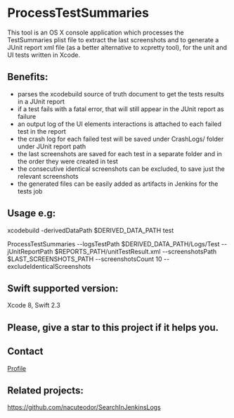 # ProcessTestSummaries

This tool is an OS X console application which processes the TestSummaries plist file to extract the last screenshots and to generate a JUnit report xml file (as a better alternative to xcpretty tool), for the unit and UI tests written in Xcode.

## Benefits:
- parses the xcodebuild source of truth document to get the tests results in a JUnit report
- if a test fails with a fatal error, that will still appear in the JUnit report as failure
- an output log of the UI elements interactions is attached to each failed test in the report
- the crash log for each failed test will be saved under CrashLogs/ folder under JUnit report path
- the last screenshots are saved for each test in a separate folder and in the order they were created in test
- the consecutive identical screenshots can be excluded, to save just the relevant screenshots
- the generated files can be easily added as artifacts in Jenkins for the tests job

## Usage e.g:
xcodebuild -derivedDataPath $DERIVED_DATA_PATH test

ProcessTestSummaries --logsTestPath $DERIVED_DATA_PATH/Logs/Test --jUnitReportPath $REPORTS_PATH/unitTestResult.xml --screenshotsPath $LAST_SCREENSHOTS_PATH --screenshotsCount 10 --excludeIdenticalScreenshots

## Swift supported version:
Xcode 8, Swift 2.3

## Please, give a star to this project if it helps you.

## Contact
[Profile](http://nacuteodor.wix.com/profile)

## Related projects:
https://github.com/nacuteodor/SearchInJenkinsLogs
